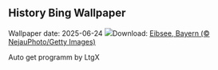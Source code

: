 ## History Bing Wallpaper
Wallpaper date: 2025-06-24
![](https://www.bing.com/th?id=OHR.ScenicEibsee_DE-DE0418956156_UHD.jpg&w=1000)Download: [Eibsee, Bayern (© NejauPhoto/Getty Images)](https://www.bing.com/th?id=OHR.ScenicEibsee_DE-DE0418956156_UHD.jpg)

Auto get programm by LtgX
